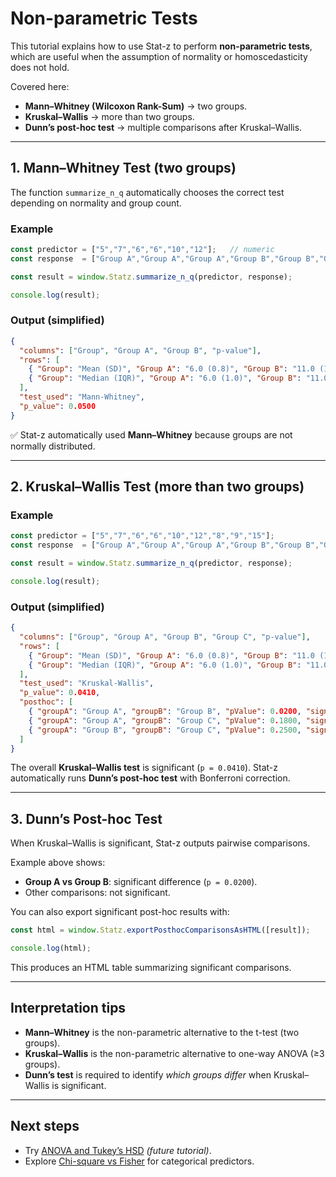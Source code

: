 
# Non-parametric Tests

This tutorial explains how to use Stat-z to perform **non-parametric tests**, which are useful when the assumption of normality or homoscedasticity does not hold.  

Covered here:
- **Mann–Whitney (Wilcoxon Rank-Sum)** → two groups.  
- **Kruskal–Wallis** → more than two groups.  
- **Dunn’s post-hoc test** → multiple comparisons after Kruskal–Wallis.  

---

## 1. Mann–Whitney Test (two groups)

The function `summarize_n_q` automatically chooses the correct test depending on normality and group count.  

### Example
```js
const predictor = ["5","7","6","6","10","12"];   // numeric
const response  = ["Group A","Group A","Group A","Group B","Group B","Group B"]; // categorical

const result = window.Statz.summarize_n_q(predictor, response);

console.log(result);
````

### Output (simplified)

```json
{
  "columns": ["Group", "Group A", "Group B", "p-value"],
  "rows": [
    { "Group": "Mean (SD)", "Group A": "6.0 (0.8)", "Group B": "11.0 (1.0)", "p-value": "" },
    { "Group": "Median (IQR)", "Group A": "6.0 (1.0)", "Group B": "11.0 (1.0)", "p-value": "" }
  ],
  "test_used": "Mann-Whitney",
  "p_value": 0.0500
}
```

✅ Stat-z automatically used **Mann–Whitney** because groups are not normally distributed.

---

## 2. Kruskal–Wallis Test (more than two groups)

### Example

```js
const predictor = ["5","7","6","6","10","12","8","9","15"];
const response  = ["Group A","Group A","Group A","Group B","Group B","Group B","Group C","Group C","Group C"];

const result = window.Statz.summarize_n_q(predictor, response);

console.log(result);
```

### Output (simplified)

```json
{
  "columns": ["Group", "Group A", "Group B", "Group C", "p-value"],
  "rows": [
    { "Group": "Mean (SD)", "Group A": "6.0 (0.8)", "Group B": "11.0 (1.0)", "Group C": "10.7 (3.5)", "p-value": "" },
    { "Group": "Median (IQR)", "Group A": "6.0 (1.0)", "Group B": "11.0 (1.0)", "Group C": "9.0 (4.0)", "p-value": "" }
  ],
  "test_used": "Kruskal-Wallis",
  "p_value": 0.0410,
  "posthoc": [
    { "groupA": "Group A", "groupB": "Group B", "pValue": 0.0200, "significant": true },
    { "groupA": "Group A", "groupB": "Group C", "pValue": 0.1800, "significant": false },
    { "groupA": "Group B", "groupB": "Group C", "pValue": 0.2500, "significant": false }
  ]
}
```

The overall **Kruskal–Wallis test** is significant (`p = 0.0410`).
Stat-z automatically runs **Dunn’s post-hoc test** with Bonferroni correction.

---

## 3. Dunn’s Post-hoc Test

When Kruskal–Wallis is significant, Stat-z outputs pairwise comparisons.

Example above shows:

* **Group A vs Group B**: significant difference (`p = 0.0200`).
* Other comparisons: not significant.

You can also export significant post-hoc results with:

```js
const html = window.Statz.exportPosthocComparisonsAsHTML([result]);

console.log(html);
```

This produces an HTML table summarizing significant comparisons.

---

## Interpretation tips

* **Mann–Whitney** is the non-parametric alternative to the t-test (two groups).
* **Kruskal–Wallis** is the non-parametric alternative to one-way ANOVA (≥3 groups).
* **Dunn’s test** is required to identify *which groups differ* when Kruskal–Wallis is significant.

---

## Next steps

* Try [ANOVA and Tukey’s HSD](anova_tukey.md) *(future tutorial)*.
* Explore [Chi-square vs Fisher](chi_fisher.md) for categorical predictors.

